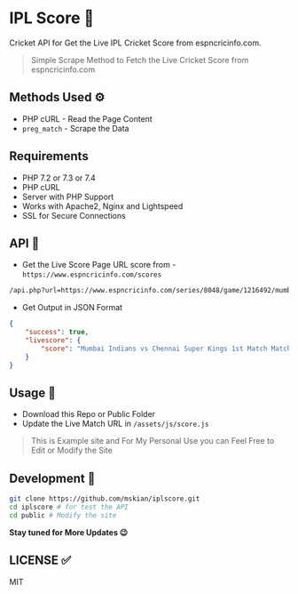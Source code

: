 # IPL Score 🏏

Cricket API for Get the Live IPL Cricket Score from espncricinfo.com.

> Simple Scrape Method to Fetch the Live Cricket Score from espncricinfo.com

## Methods Used ⚙

- PHP cURL - Read the Page Content
- `preg_match` - Scrape the Data

## Requirements

- PHP 7.2 or 7.3 or 7.4
- PHP cURL
- Server with PHP Support
- Works with Apache2, Nginx and Lightspeed
- SSL for Secure Connections

## API 🍔

- Get the Live Score Page URL score from - `https://www.espncricinfo.com/scores`

```html
/api.php?url=https://www.espncricinfo.com/series/8048/game/1216492/mumbai-indians-vs-chennai-super-kings-1st-match-indian-premier-league-2020-21
```

- Get Output in JSON Format

```json
{
    "success": true,
    "livescore": {
        "score": "Mumbai Indians vs Chennai Super Kings 1st Match Match Details, Schedule"
    }
}
```

## Usage 🍕

- Download this Repo or Public Folder
- Update the Live Match URL in `/assets/js/score.js`

> This is Example site and For My Personal Use you can Feel Free to Edit or Modify the Site

## Development 🍯

```sh
git clone https://github.com/mskian/iplscore.git
cd iplscore # for test the API
cd public # Modify the site
```

**Stay tuned for More Updates 😉**

## LICENSE ✅

MIT
